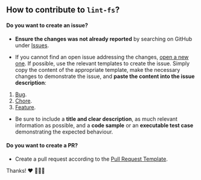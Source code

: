 ## How to contribute to `lint-fs`?

#### **Do you want to create an issue?**

* **Ensure the changes was not already reported** by searching on GitHub under [Issues](https://github.com/aolenevme/lint-fs/issues).

* If you cannot find an open issue addressing the changes, [open a new one](https://github.com/aolenevme/lint-fs/issues/new). If possible, use the relevant templates to create the issue. Simply copy the content of the appropriate template, make the necessary changes to demonstrate the issue, and **paste the content into the issue description**:
1. [Bug](./.github/ISSUE_TEMPLATE/bug_report.md).
2. [Chore](./.github/ISSUE_TEMPLATE/chore_template.md).
3. [Feature](./.github/ISSUE_TEMPLATE/feature_request.md).

* Be sure to include a **title and clear description**, as much relevant information as possible, and a **code sample** or an **executable test case** demonstrating the expected behaviour.

#### **Do you want to create a PR?**

* Create a pull request according to the [Pull Request Template](./.github/pull_request_template.md).

Thanks! ❤️ 🧑🏼‍💻
